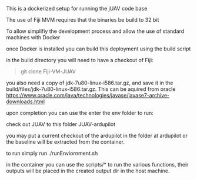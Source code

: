 This is a dockerized setup for running the jUAV code base

The use of Fiji MVM requires that the binaries be build to 32 bit

To allow simplifiy the development process and allow the use of standard machines with Docker

once Docker is installed you can build this deployment using the build script

in the build directory you will need to have a checkout of Fiji:

> git clone <some-fiji-repo> Fiji-VM-JUAV

you also need a copy of jdk-7u80-linux-i586.tar.gz, and save it in the build/files/jdk-7u80-linux-i586.tar.gz. This can be aquired from oracle https://www.oracle.com/java/technologies/javase/javase7-archive-downloads.html

upon completion you can use the enter the env folder to run:

check out JUAV to this folder JUAV-ardupilot

you may put a current checkout of the ardupilot in the folder at ardupilot or the baseline will be extracted from the container.

to run simply run ./runEnviornment.sh

in the container you can use the scripts/* to run the various functions, their outputs will be placed in the created output dir in the host machine. 
 
